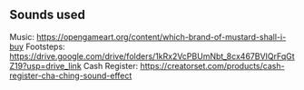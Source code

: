 
## Sounds used

Music: https://opengameart.org/content/which-brand-of-mustard-shall-i-buy
Footsteps: https://drive.google.com/drive/folders/1kRx2VcPBUmNbt_8cx467BVIQrFqGtZ19?usp=drive_link
Cash Register: https://creatorset.com/products/cash-register-cha-ching-sound-effect